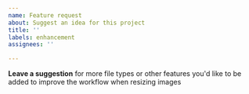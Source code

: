 ```yaml
---
name: Feature request
about: Suggest an idea for this project
title: ''
labels: enhancement
assignees: ''

---
```


**Leave a suggestion**
for more file types or other features you'd like to be added
to improve the workflow when resizing images

